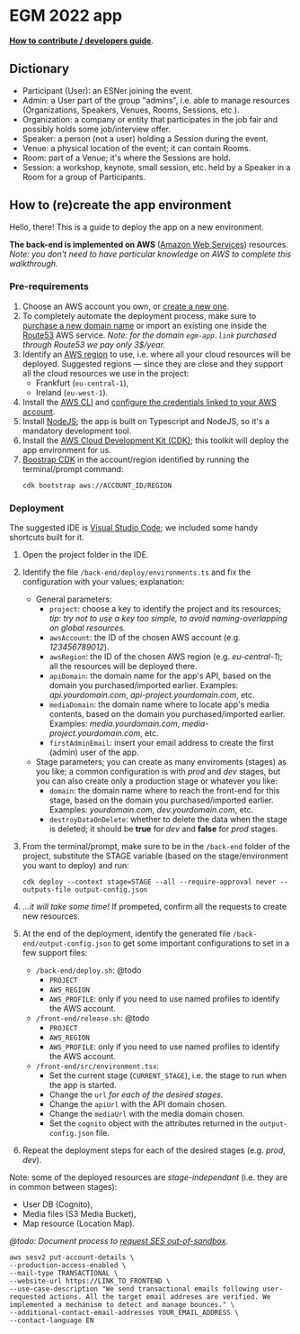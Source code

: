 # EGM 2022 app

**[How to contribute / developers guide](/CONTRIBUTING.md)**.

## Dictionary

- Participant (User): an ESNer joining the event.
- Admin: a User part of the group "admins", i.e. able to manage resources (Organizations, Speakers, Venues, Rooms, Sessions, etc.).
- Organization: a company or entity that participates in the job fair and possibly holds some job/interview offer.
- Speaker: a person (not a user) holding a Session during the event.
- Venue: a physical location of the event; it can contain Rooms.
- Room: part of a Venue; it's where the Sessions are hold.
- Session: a workshop, keynote, small session, etc. held by a Speaker in a Room for a group of Participants.

## How to (re)create the app environment

Hello, there! This is a guide to deploy the app on a new environment.

**The back-end is implemented on AWS** ([Amazon Web Services](https://aws.amazon.com/)) resources. _Note: you don't need to have particular knowledge on AWS to complete this walkthrough._

### Pre-requirements

1. Choose an AWS account you own, or [create a new one](https://aws.amazon.com/getting-started/).
1. To completely automate the deployment process, make sure to [purchase a new domain name](https://docs.aws.amazon.com/Route53/latest/DeveloperGuide/domain-register.html) or import an existing one inside the [Route53](https://aws.amazon.com/route53) AWS service. _Note: for the domain `egm-app.link` purchased through Route53 we pay only 3$/year._
1. Identify an [AWS region](https://aws.amazon.com/about-aws/global-infrastructure/regions_az/) to use, i.e. where all your cloud resources will be deployed. Suggested regions — since they are close and they support all the cloud resources we use in the project:
   - Frankfurt (`eu-central-1`),
   - Ireland (`eu-west-1`).
1. Install the [AWS CLI](https://docs.aws.amazon.com/cli/latest/userguide/cli-chap-welcome.html) and [configure the credentials linked to your AWS account](https://docs.aws.amazon.com/cli/latest/userguide/cli-configure-files.html).
1. Install [NodeJS](https://nodejs.org/en/); the app is built on Typescript and NodeJS, so it's a mandatory development tool.
1. Install the [AWS Cloud Development Kit (CDK)](https://docs.aws.amazon.com/cdk/v2/guide/getting_started.html); this toolkit will deploy the app environment for us.
1. [Boostrap CDK](https://docs.aws.amazon.com/cdk/v2/guide/bootstrapping.html) in the account/region identified by running the terminal/prompt command:
   ```
   cdk bootstrap aws://ACCOUNT_ID/REGION
   ```

### Deployment

The suggested IDE is [Visual Studio Code](https://code.visualstudio.com/); we included some handy shortcuts built for it.

1. Open the project folder in the IDE.
1. Identify the file `/back-end/deploy/environments.ts` and fix the configuration with your values; explanation:
   - General parameters:
     - `project`: choose a key to identify the project and its resources; _tip: try not to use a key too simple, to avoid naming-overlapping on global resources._
     - `awsAccount`: the ID of the chosen AWS account (e.g. _123456789012_).
     - `awsRegion`: the ID of the chosen AWS region (e.g. _eu-central-1_); all the resources will be deployed there.
     - `apiDomain`: the domain name for the app's API, based on the domain you purchased/imported earlier. Examples: _api.yourdomain.com_, _api-project.yourdomain.com_, etc.
     - `mediaDomain`: the domain name where to locate app's media contents, based on the domain you purchased/imported earlier. Examples: _media.yourdomain.com_, _media-project.yourdomain.com_, etc.
     - `firstAdminEmail`: insert your email address to create the first (admin) user of the app.
   - Stage parameters; you can create as many enviroments (stages) as you like; a common configuration is with _prod_ and _dev_ stages, but you can also create only a production stage or whatever you like:
     - `domain`: the domain name where to reach the front-end for this stage, based on the domain you purchased/imported earlier. Examples: _yourdomain.com_, _dev.yourdomain.com_, etc.
     - `destroyDataOnDelete`: whether to delete the data when the stage is deleted; it should be **true** for _dev_ and **false** for _prod_ stages.
1. From the terminal/prompt, make sure to be in the `/back-end` folder of the project, substitute the STAGE variable (based on the stage/environment you want to deploy) and run:
   ```
   cdk deploy --context stage=STAGE --all --require-approval never --outputs-file output-config.json
   ```
1. _...it will take some time!_ If prompeted, confirm all the requests to create new resources.
1. At the end of the deployment, identify the generated file `/back-end/output-config.json` to get some important configurations to set in a few support files:

   - `/back-end/deploy.sh`: @todo
     - `PROJECT`
     - `AWS_REGION`
     - `AWS_PROFILE`: only if you need to use named profiles to identify the AWS account.
   - `/front-end/release.sh`: @todo
     - `PROJECT`
     - `AWS_REGION`
     - `AWS_PROFILE`: only if you need to use named profiles to identify the AWS account.
   - `/front-end/src/environment.tsx`:
     - Set the current stage (`CURRENT_STAGE`), i.e. the stage to run when the app is started.
     - Change the `url` _for each of the desired stages_.
     - Change the `apiUrl` with the API domain chosen.
     - Change the `mediaUrl` with the media domain chosen.
     - Set the `cognito` object with the attributes returned in the `output-config.json` file.

1. Repeat the deployment steps for each of the desired stages (e.g. _prod_, _dev_).

Note: some of the deployed resources are _stage-independant_ (i.e. they are in common between stages):

- User DB (Cognito),
- Media files (S3 Media Bucket),
- Map resource (Location Map).

_@todo: Document process to [request SES out-of-sandbox](https://docs.aws.amazon.com/ses/latest/dg/request-production-access.html)._

```
aws sesv2 put-account-details \
--production-access-enabled \
--mail-type TRANSACTIONAL \
--website-url https://LINK_TO_FRONTEND \
--use-case-description "We send transactional emails following user-requested actions. All the target email addreses are verified. We implemented a mechanism to detect and manage bounces." \
--additional-contact-email-addresses YOUR_EMAIL_ADDRESS \
--contact-language EN
```
